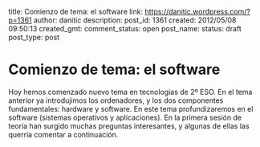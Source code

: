 title: Comienzo de tema: el software
link: https://danitic.wordpress.com/?p=1361
author: danitic
description: 
post_id: 1361
created: 2012/05/08 09:50:13
created_gmt: 
comment_status: open
post_name: 
status: draft
post_type: post

# Comienzo de tema: el software

Hoy hemos comenzado nuevo tema en tecnologias de 2º ESO. En el tema anterior ya introdujimos los ordenadores, y los dos componentes fundamentales: hardware y software. En este tema profundizaremos en el software (sistemas operativos y aplicaciones). En la primera sesión de teoría han surgido muchas preguntas interesantes, y algunas de ellas las querría comentar a continuación.